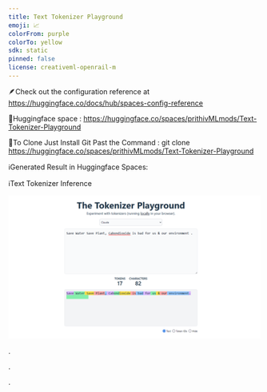 ```yaml
---
title: Text Tokenizer Playground
emoji: 📈
colorFrom: purple
colorTo: yellow
sdk: static
pinned: false
license: creativeml-openrail-m
---
```


🪶Check out the configuration reference at https://huggingface.co/docs/hub/spaces-config-reference

🚀Huggingface space : https://huggingface.co/spaces/prithivMLmods/Text-Tokenizer-Playground

🚀To Clone Just Install Git Past the Command : git clone https://huggingface.co/spaces/prithivMLmods/Text-Tokenizer-Playground

ℹ️Generated Result in Huggingface Spaces:

ℹ️Text Tokenizer Inference

![alt text](assets/cc1.png)


.

.

.
